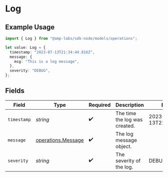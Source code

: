 # Log

## Example Usage

```typescript
import { Log } from "@amp-labs/sdk-node/models/operations";

let value: Log = {
  timestamp: "2023-07-13T21:34:44.816Z",
  message: {
    msg: "This is a log message",
  },
  severity: "DEBUG",
};
```

## Fields

| Field                                                    | Type                                                     | Required                                                 | Description                                              | Example                                                  |
| -------------------------------------------------------- | -------------------------------------------------------- | -------------------------------------------------------- | -------------------------------------------------------- | -------------------------------------------------------- |
| `timestamp`                                              | *string*                                                 | :heavy_check_mark:                                       | The time the log was created.                            | 2023-07-13T21:34:44.816Z                                 |
| `message`                                                | [operations.Message](../../models/operations/message.md) | :heavy_check_mark:                                       | The log message object.                                  |                                                          |
| `severity`                                               | *string*                                                 | :heavy_check_mark:                                       | The severity of the log.                                 | DEBUG                                                    |